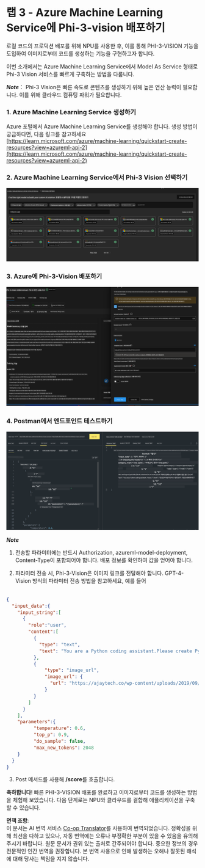 <!--
CO_OP_TRANSLATOR_METADATA:
{
  "original_hash": "20cb4e6ac1686248e8be913ccf6c2bc2",
  "translation_date": "2025-07-17T04:31:54+00:00",
  "source_file": "md/02.Application/02.Code/Phi3/VSCodeExt/HOL/Apple/03.DeployPhi3VisionOnAzure.md",
  "language_code": "ko"
}
-->
# **랩 3 - Azure Machine Learning Service에 Phi-3-vision 배포하기**

로컬 코드의 프로덕션 배포를 위해 NPU를 사용한 후, 이를 통해 PHI-3-VISION 기능을 도입하여 이미지로부터 코드를 생성하는 기능을 구현하고자 합니다.

이번 소개에서는 Azure Machine Learning Service에서 Model As Service 형태로 Phi-3 Vision 서비스를 빠르게 구축하는 방법을 다룹니다.

***Note***： Phi-3 Vision은 빠른 속도로 콘텐츠를 생성하기 위해 높은 연산 능력이 필요합니다. 이를 위해 클라우드 컴퓨팅 파워가 필요합니다.


### **1. Azure Machine Learning Service 생성하기**

Azure 포털에서 Azure Machine Learning Service를 생성해야 합니다. 생성 방법이 궁금하다면, 다음 링크를 참고하세요 [https://learn.microsoft.com/azure/machine-learning/quickstart-create-resources?view=azureml-api-2](https://learn.microsoft.com/azure/machine-learning/quickstart-create-resources?view=azureml-api-2)


### **2. Azure Machine Learning Service에서 Phi-3 Vision 선택하기**

![Catalog](../../../../../../../../../translated_images/vison_catalog.f979823d5bde8aef2c37a3a9686f6c5d0c521f93730447798ea6fb580091443f.ko.png)


### **3. Azure에 Phi-3-Vision 배포하기**


![Deploy](../../../../../../../../../translated_images/vision_deploy.a8114ccd849a957272bf30959bdef166b21a0fac4c4f0129dab0106b97104772.ko.png)


### **4. Postman에서 엔드포인트 테스트하기**


![Test](../../../../../../../../../translated_images/vision_test.0b9c1b1d414131d03398c88fc1b79d839e7946c2ae5c9fd170a2894c271e2993.ko.png)


***Note***

1. 전송할 파라미터에는 반드시 Authorization, azureml-model-deployment, Content-Type이 포함되어야 합니다. 배포 정보를 확인하여 값을 얻어야 합니다.

2. 파라미터 전송 시, Phi-3-Vision은 이미지 링크를 전달해야 합니다. GPT-4-Vision 방식의 파라미터 전송 방법을 참고하세요, 예를 들어

```json

{
  "input_data":{
    "input_string":[
      {
        "role":"user",
        "content":[ 
          {
            "type": "text",
            "text": "You are a Python coding assistant.Please create Python code for image "
          },
          {
              "type": "image_url",
              "image_url": {
                "url": "https://ajaytech.co/wp-content/uploads/2019/09/index.png"
              }
          }
        ]
      }
    ],
    "parameters":{
          "temperature": 0.6,
          "top_p": 0.9,
          "do_sample": false,
          "max_new_tokens": 2048
    }
  }
}

```

3. Post 메서드를 사용해 **/score**를 호출합니다.

**축하합니다**! 빠른 PHI-3-VISION 배포를 완료하고 이미지로부터 코드를 생성하는 방법을 체험해 보았습니다. 다음 단계로는 NPU와 클라우드를 결합해 애플리케이션을 구축할 수 있습니다.

**면책 조항**:  
이 문서는 AI 번역 서비스 [Co-op Translator](https://github.com/Azure/co-op-translator)를 사용하여 번역되었습니다. 정확성을 위해 최선을 다하고 있으나, 자동 번역에는 오류나 부정확한 부분이 있을 수 있음을 유의해 주시기 바랍니다. 원문 문서가 권위 있는 출처로 간주되어야 합니다. 중요한 정보의 경우 전문적인 인간 번역을 권장합니다. 본 번역 사용으로 인해 발생하는 오해나 잘못된 해석에 대해 당사는 책임을 지지 않습니다.